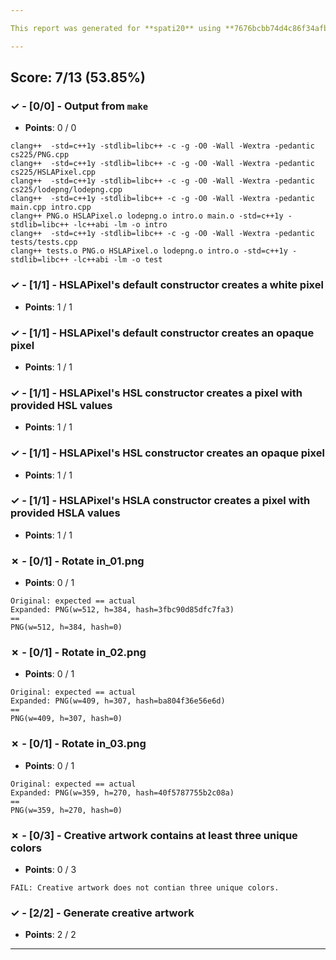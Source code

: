 ```yaml
---

This report was generated for **spati20** using **7676bcbb74d4c86f34afb90967bc15aa1f3de362** (latest commit as of **February 6th 2021, 10:30 pm**)

---
```





## Score: 7/13 (53.85%)


### ✓ - [0/0] - Output from `make`

- **Points**: 0 / 0


```
clang++  -std=c++1y -stdlib=libc++ -c -g -O0 -Wall -Wextra -pedantic cs225/PNG.cpp
clang++  -std=c++1y -stdlib=libc++ -c -g -O0 -Wall -Wextra -pedantic cs225/HSLAPixel.cpp
clang++  -std=c++1y -stdlib=libc++ -c -g -O0 -Wall -Wextra -pedantic cs225/lodepng/lodepng.cpp
clang++  -std=c++1y -stdlib=libc++ -c -g -O0 -Wall -Wextra -pedantic main.cpp intro.cpp
clang++ PNG.o HSLAPixel.o lodepng.o intro.o main.o -std=c++1y -stdlib=libc++ -lc++abi -lm -o intro
clang++  -std=c++1y -stdlib=libc++ -c -g -O0 -Wall -Wextra -pedantic tests/tests.cpp
clang++ tests.o PNG.o HSLAPixel.o lodepng.o intro.o -std=c++1y -stdlib=libc++ -lc++abi -lm -o test

```


### ✓ - [1/1] - HSLAPixel's default constructor creates a white pixel

- **Points**: 1 / 1





### ✓ - [1/1] - HSLAPixel's default constructor creates an opaque pixel

- **Points**: 1 / 1





### ✓ - [1/1] - HSLAPixel's HSL constructor creates a pixel with provided HSL values

- **Points**: 1 / 1





### ✓ - [1/1] - HSLAPixel's HSL constructor creates an opaque pixel

- **Points**: 1 / 1





### ✓ - [1/1] - HSLAPixel's HSLA constructor creates a pixel with provided HSLA values

- **Points**: 1 / 1





### ✗ - [0/1] - Rotate in_01.png

- **Points**: 0 / 1


```
Original: expected == actual
Expanded: PNG(w=512, h=384, hash=3fbc90d85dfc7fa3)
==
PNG(w=512, h=384, hash=0)
```


### ✗ - [0/1] - Rotate in_02.png

- **Points**: 0 / 1


```
Original: expected == actual
Expanded: PNG(w=409, h=307, hash=ba804f36e56e6d)
==
PNG(w=409, h=307, hash=0)
```


### ✗ - [0/1] - Rotate in_03.png

- **Points**: 0 / 1


```
Original: expected == actual
Expanded: PNG(w=359, h=270, hash=40f5787755b2c08a)
==
PNG(w=359, h=270, hash=0)
```


### ✗ - [0/3] - Creative artwork contains at least three unique colors

- **Points**: 0 / 3


```
FAIL: Creative artwork does not contian three unique colors.
```


### ✓ - [2/2] - Generate creative artwork

- **Points**: 2 / 2





---
